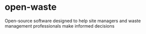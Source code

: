 # open-waste
Open-source software designed to help site managers and waste management professionals make informed decisions
